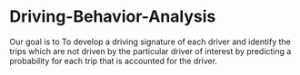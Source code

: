 # Driving-Behavior-Analysis

Our goal is to To develop a driving signature of each driver and identify the trips which are not driven by the particular driver of interest by predicting a probability for each trip that is accounted for the driver.
